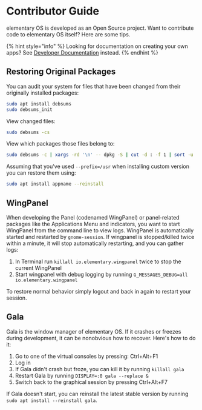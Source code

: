 # Contributor Guide

elementary OS is developed as an Open Source project. Want to contribute code to elementary OS itself? Here are some tips.

{% hint style="info" %}
Looking for documentation on creating your own apps? See [Developer Documentation](https://docs.elementary.io/develop/) instead.
{% endhint %}

## Restoring Original Packages

You can audit your system for files that have been changed from their originally installed packages:

```bash
sudo apt install debsums
sudo debsums_init
```

View changed files:

```bash
sudo debsums -cs
```

View which packages those files belong to:

```bash
sudo debsums -c | xargs -rd '\n' -- dpkg -S | cut -d : -f 1 | sort -u
```

Assuming that you've used `--prefix=/usr` when installing custom version you can restore them using:

```bash
sudo apt install appname --reinstall
```

## WingPanel

When developing the Panel \(codenamed WingPanel\) or panel-related packages like the Applications Menu and indicators, you want to start WingPanel from the command line to view logs. WingPanel is automatically started and restarted by `gnome-session`. If wingpanel is stopped/killed twice within a minute, it will stop automatically restarting, and you can gather logs:

1. In Terminal run `killall io.elementary.wingpanel` twice to stop the current WingPanel
2. Start wingpanel with debug logging by running `G_MESSAGES_DEBUG=all io.elementary.wingpanel`

To restore normal behavior simply logout and back in again to restart your session.

## Gala

Gala is the window manager of elementary OS. If it crashes or freezes during development, it can be nonobvious how to recover. Here's how to do it:

1. Go to one of the virtual consoles by pressing: Ctrl+Alt+F1
2. Log in
3. If Gala didn't crash but froze, you can kill it by running `killall gala`
4. Restart Gala by running `DISPLAY=:0 gala --replace &`
5. Switch back to the graphical session by pressing Ctrl+Alt+F7

If Gala doesn't start, you can reinstall the latest stable version by running `sudo apt install --reinstall gala`.

## 

